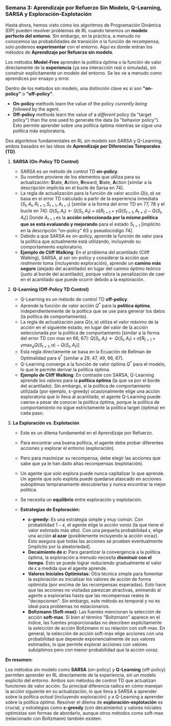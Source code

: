 ### Semana 3: Aprendizaje por Refuerzo Sin Modelo, Q-Learning, SARSA y Exploración-Explotación

Hasta ahora, hemos visto cómo los algoritmos de Programación Dinámica (DP) pueden resolver problemas de RL cuando tenemos un **modelo perfecto del entorno**. Sin embargo, en la práctica, a menudo no conocemos las probabilidades de transición o la función de recompensa; solo podemos **experimentar** con el entorno. Aquí es donde entran los métodos de **Aprendizaje por Refuerzo sin modelo**.

Los métodos **Model-Free** aprenden la política óptima o la función de valor directamente de la **experiencia** (ya sea interacción real o simulada), sin construir explícitamente un modelo del entorno. Se les ve a menudo como aprendices por ensayo y error.

Dentro de los métodos sin modelo, una distinción clave es si son **"on-policy"** o **"off-policy"**.

*   **On-policy** methods learn the value of the policy *currently being followed* by the agent.
*   **Off-policy** methods learn the value of a *different* policy (la "target policy") than the one used to generate the data (la "behavior policy"). Esto permite aprender sobre una política óptima mientras se sigue una política más exploratoria.

Dos algoritmos fundamentales en RL sin modelo son SARSA y Q-Learning, ambos basados en las ideas de **Aprendizaje por Diferencias Temporales (TD)**.

1.  **SARSA (On-Policy TD Control)**
    *   SARSA es un método de control TD **on-policy**.
    *   Su nombre proviene de los elementos que utiliza para su actualización: **S**tate, **A**ction, **R**eward, **S**tate, **A**ction [similar a la descripción implícita en el bucle de Sarsa en 74].
    *   La regla de actualización para la función de valor acción $Q(s, a)$ se basa en el error TD calculado a partir de la experiencia inmediata $(S_t, A_t, R_{t+1}, S_{t+1}, A_{t+1})$ [similar a la forma del error TD en 77, 78 y el bucle en 74]:
        $Q(S_t, A_t) \leftarrow Q(S_t, A_t) + \alpha [R_{t+1} + \gamma Q(S_{t+1}, A_{t+1}) - Q(S_t, A_t)]$
        Donde $A_{t+1}$ es la **acción seleccionada por la *misma* política que se está evaluando y mejorando** para el estado $S_{t+1}$ [implícito en la descripción "on-policy" 63 y pseudocódigo 74].
    *   Debido a que SARSA es on-policy, aprende la función de valor para la política que actualmente está utilizando, incluyendo su comportamiento exploratorio.
    *   **Ejemplo de Cliff Walking**: En el problema del acantilado (Cliff Walking), SARSA, al ser on-policy y considerar la acción que *realmente* toma (incluyendo exploración), aprende un **camino más seguro** (alejado del acantilado) en lugar del camino óptimo teórico (justo al borde del acantilado), porque valora la penalización de caer en el acantilado que puede ocurrir debido a la exploración.

2.  **Q-Learning (Off-Policy TD Control)**
    *   Q-Learning es un método de control TD **off-policy**.
    *   Aprende la función de valor acción $Q^*$ para la **política óptima**, independientemente de la política que se use para generar los datos (la política de comportamiento).
    *   La regla de actualización para $Q(s, a)$ utiliza el valor máximo de la acción en el siguiente estado, en lugar del valor de la acción seleccionada por la política de comportamiento [similar a la forma del error TD con max en 66, 67]:
        $Q(S_t, A_t) \leftarrow Q(S_t, A_t) + \alpha [R_{t+1} + \gamma \max_{a} Q(S_{t+1}, a) - Q(S_t, A_t)]$
    *   Esta regla directamente se basa en la Ecuación de Bellman de Optimalidad para $q^*$ [similar a 29, 47, 49, 66, 67].
    *   Q-Learning converge a la función de valor óptima $Q^*$ para el modelo, lo que le permite derivar la política óptima.
    *   **Ejemplo de Cliff Walking**: En contraste con SARSA, Q-Learning aprende los valores para la **política óptima** (la que va por el borde del acantilado). Sin embargo, si la política de comportamiento utilizada (por ejemplo, ε-greedy) ocasionalmente elige una acción exploratoria que lo lleva al acantilado, el agente Q-Learning puede caerse a pesar de conocer la política óptima, porque la política de *comportamiento* no sigue estrictamente la política target (óptima) en cada paso.

3.  **La Exploración vs. Explotación**
    *   Este es un dilema fundamental en el Aprendizaje por Refuerzo.
    *   Para encontrar una buena política, el agente debe probar diferentes acciones y explorar el entorno (exploración).
    *   Pero para maximizar su recompensa, debe elegir las acciones que sabe que ya le han dado altas recompensas (explotación).
    *   Un agente que solo explora puede nunca capitalizar lo que aprende. Un agente que solo explota puede quedarse atascado en acciones subóptimas tempranamente descubiertas y nunca encontrar la mejor política.
    *   Se necesita un **equilibrio** entre exploración y explotación.

    *   **Estrategias de Exploración:**
        *   **ε-greedy:** Es una estrategia simple y muy común. Con probabilidad $1 - \epsilon$, el agente elige la acción *voraz* (la que tiene el valor estimado más alto). Con una pequeña probabilidad $\epsilon$, elige una acción **al azar** (posiblemente incluyendo la acción voraz). Esto asegura que todas las acciones se prueben eventualmente [implícito por la aleatoriedad].
        *   **Decaimiento de ε:** Para garantizar la convergencia a la política óptima, la exploración a menudo necesita **disminuir con el tiempo**. Esto se puede lograr reduciendo gradualmente el valor de $\epsilon$ a medida que el agente aprende.
        *   **Valores Iniciales Optimistas:** Otra técnica simple para fomentar la exploración es inicializar los valores de acción de forma optimista (por encima de las recompensas esperadas). Esto hace que las acciones no visitadas parezcan atractivas, animando al agente a explorarlas hasta que las recompensas reales le "decepcionen". Sin embargo, este método es temporal y no es ideal para problemas no estacionarios.
        *   **Boltzmann (Soft-max):** Las fuentes mencionan la selección de acción **soft-max**. Si bien el término "Boltzmann" aparece en el índice, las fuentes proporcionadas no describen explícitamente la selección de acción Boltzmann ni su relación con soft-max. En general, la selección de acción soft-max elige acciones con una probabilidad que depende exponencialmente de sus valores estimados, lo que permite explorar acciones con valores subóptimos pero con menor probabilidad que la acción voraz.

**En resumen:**

Los métodos sin modelo como **SARSA** (on-policy) y **Q-Learning** (off-policy) permiten aprender en RL directamente de la experiencia, sin un modelo explícito del entorno. Ambos son métodos de control TD que actualizan funciones de valor acción. Su principal diferencia radica en cómo manejan la acción siguiente en su actualización, lo que lleva a SARSA a aprender sobre la política *actual* (incluyendo exploración) y a Q-Learning a aprender sobre la política *óptima*. Resolver el dilema de **exploración-explotación** es crucial, y estrategias como **ε-greedy** (con decaimiento) y valores iniciales optimistas son formas de abordarlo, aunque otros métodos como soft-max (relacionado con Boltzmann) también existen.

